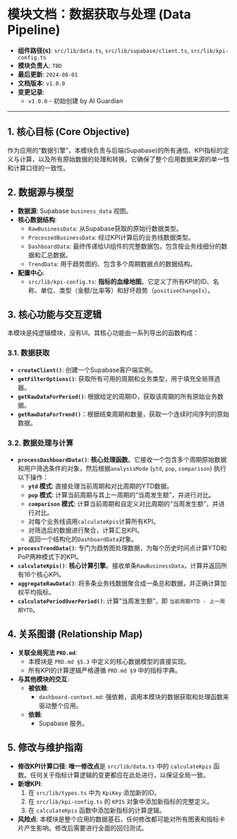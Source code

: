 # 模块文档：数据获取与处理 (Data Pipeline)

- **组件路径(s)**: `src/lib/data.ts`, `src/lib/supabase/client.ts`, `src/lib/kpi-config.ts`
- **模块负责人**: `TBD`
- **最后更新**: `2024-08-01`
- **文档版本**: `v1.0.0`
- **变更记录**:
  - `v1.0.0` - 初始创建 by AI Guardian

---

## 1. 核心目标 (Core Objective)
作为应用的“数据引擎”，本模块负责与后端(Supabase)的所有通信、KPI指标的定义与计算，以及所有原始数据的处理和转换。它确保了整个应用数据来源的单一性和计算口径的一致性。

## 2. 数据源与模型
- **数据源**: Supabase `business_data` 视图。
- **核心数据结构**:
  - `RawBusinessData`: 从Supabase获取的原始行数据类型。
  - `ProcessedBusinessData`: 经过KPI计算后的业务线数据类型。
  - `DashboardData`: 最终传递给UI组件的完整数据包，包含按业务线细分的数据和汇总数据。
  - `TrendData`: 用于趋势图的、包含多个周期数据点的数据结构。
- **配置中心**:
  - `src/lib/kpi-config.ts`: **指标的血缘地图**。它定义了所有KPI的ID、名称、单位、类型（金额/比率等）和好坏趋势（`positiveChangeIs`）。

## 3. 核心功能与交互逻辑
本模块是纯逻辑模块，没有UI。其核心功能由一系列导出的函数构成：

### 3.1. 数据获取
- **`createClient()`**: 创建一个Supabase客户端实例。
- **`getFilterOptions()`**: 获取所有可用的周期和业务类型，用于填充全局筛选器。
- **`getRawDataForPeriod()`**: 根据给定的周期ID，获取该周期的所有原始业务数据。
- **`getRawDataForTrend()`**：根据结束周期和数量，获取一个连续时间序列的原始数据。

### 3.2. 数据处理与计算
- **`processDashboardData()`**: **核心处理函数**。它接收一个包含多个周期原始数据和用户筛选条件的对象，然后根据`analysisMode` (`ytd`, `pop`, `comparison`) 执行以下操作：
    - **`ytd` 模式**: 直接处理当前周期和对比周期的YTD数据。
    - **`pop` 模式**: 计算当前周期与其上一周期的“当周发生额”，并进行对比。
    - **`comparison` 模式**: 计算当前周期和自定义对比周期的“当周发生额”，并进行对比。
    - 对每个业务线调用`calculateKpis`计算所有KPI。
    - 对筛选后的数据进行聚合，计算汇总KPI。
    - 返回一个结构化的`DashboardData`对象。
- **`processTrendData()`**: 专门为趋势图处理数据，为每个历史时间点计算YTD和PoP两种模式下的KPI。
- **`calculateKpis()`**: **核心计算引擎**。接收单条`RawBusinessData`，计算并返回所有16个核心KPI。
- **`aggregateRawData()`**: 将多条业务线数据聚合成一条总和数据，并正确计算加权平均指标。
- **`calculatePeriodOverPeriod()`**: 计算“当周发生额”，即 `当前周期YTD - 上一周期YTD`。

## 4. 关系图谱 (Relationship Map)
- **关联全局宪法 `PRD.md`**:
  - 本模块是 `PRD.md §5.3` 中定义的核心数据模型的直接实现。
  - 所有KPI的计算逻辑严格遵循 `PRD.md §9` 中的指标字典。
- **与其他模块的交互**:
  - **被依赖**:
    - `dashboard-context.md`: 强依赖，调用本模块的数据获取和处理函数来驱动整个应用。
  - **依赖**: 
    - Supabase 服务。

## 5. 修改与维护指南
- **修改KPI计算口径**: **唯一修改点**是 `src/lib/data.ts` 中的 `calculateKpis` 函数。任何关于指标计算逻辑的变更都应在此处进行，以保证全局一致。
- **新增KPI**:
  1.  在 `src/lib/types.ts` 中为 `KpiKey` 添加新的ID。
  2.  在 `src/lib/kpi-config.ts` 的 `KPIS` 对象中添加新指标的完整定义。
  3.  在 `calculateKpis` 函数中添加新指标的计算逻辑。
- **风险点**: 本模块是整个应用的数据基石，任何修改都可能对所有图表和指标卡片产生影响。修改后需要进行全面的回归测试。
